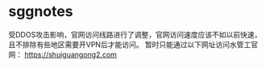 # sggnotes
受DDOS攻击影响，官网访问线路进行了调整，官网访问速度应该不如以前快速，且不排除有些地区需要开VPN后才能访问。
暂时只能通过以下网址访问水管工官网：
<a>https://shuiguangong2.com</a>
